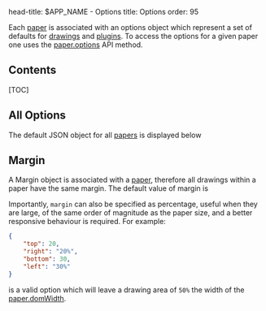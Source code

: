 head-title: $APP_NAME - Options
title: Options
order: 95


Each [paper](/api/paper) is associated with an options object which represent
a set of defaults for [drawings](/api/drawing) and [plugins](/api/plugin).
To access the options for a given paper one uses the
[paper.options](/api/paper#paperoptionsvalue) API method.

<h2>Contents</h2>

[TOC]

## All Options

The default JSON object for all [papers] is displayed below

<div giotto-options></div>

## Margin

A Margin object is associated with a [paper], therefore all drawings within a paper
have the same margin. The default value of margin is

<div giotto-options="margin"></div>

Importantly, ```margin``` can also be specified as percentage, useful when they
are large, of the same order of magnitude as the paper size, and a better responsive
behaviour is required. For example:
```json
{
    "top": 20,
    "right": "20%",
    "bottom": 30,
    "left": "30%"
}
```
is a valid option which will leave a drawing area of ``50%`` the width of the
[paper.domWidth](/api/paper#paperdomwidth).

[papers]: /api/paper "paper API"
[paper]: /api/paper "paper API"
